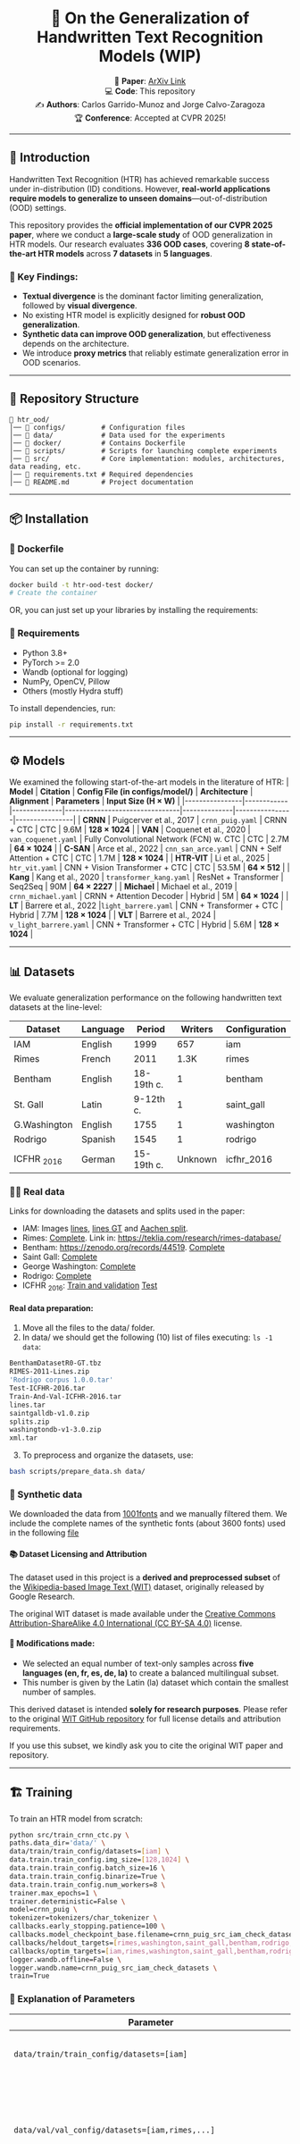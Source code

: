 <div align="center">

# 📝 On the Generalization of Handwritten Text Recognition Models (WIP)

📄 **Paper**: [ArXiv Link](https://arxiv.org/html/2411.17332v1)  
💻 **Code**: This repository  
✍️ **Authors**: Carlos Garrido-Munoz and Jorge Calvo-Zaragoza  
🏆 **Conference**: Accepted at CVPR 2025!  

</div>

---

## 🚀 Introduction

Handwritten Text Recognition (HTR) has achieved remarkable success under in-distribution (ID) conditions. However, **real-world applications require models to generalize to unseen domains**—out-of-distribution (OOD) settings.  

This repository provides the **official implementation of our CVPR 2025 paper**, where we conduct a **large-scale study** of OOD generalization in HTR models. Our research evaluates **336 OOD cases**, covering **8 state-of-the-art HTR models** across **7 datasets** in **5 languages**.

### 🔑 Key Findings:
- **Textual divergence** is the dominant factor limiting generalization, followed by **visual divergence**.
- No existing HTR model is explicitly designed for **robust OOD generalization**.
- **Synthetic data can improve OOD generalization**, but effectiveness depends on the architecture.
- We introduce **proxy metrics** that reliably estimate generalization error in OOD scenarios.
---

## 📂 Repository Structure 

```plaintext
📁 htr_ood/
│── 📂 configs/         # Configuration files
│── 📂 data/            # Data used for the experiments
│── 📂 docker/          # Contains Dockerfile
│── 📂 scripts/         # Scripts for launching complete experiments
│── 📂 src/             # Core implementation: modules, architectures, data reading, etc. 
│── 📜 requirements.txt # Required dependencies
│── 📜 README.md        # Project documentation
```

<!-- │── 📜 ood_analysis.py  # Out-of-distribution analysis -->
<!-- │── 📜 LICENSE          # License information -->

---

## 📦 Installation

### 🐳 Dockerfile
You can set up the container by running:

```bash
docker build -t htr-ood-test docker/
# Create the container
```

OR, you can just set up your libraries by installing the requirements: 

### 🔧 Requirements
- Python 3.8+
- PyTorch >= 2.0
- Wandb (optional for logging)
- NumPy, OpenCV, Pillow
- Others (mostly Hydra stuff)

To install dependencies, run:

```bash
pip install -r requirements.txt
```
---

## ⚙️ Models
We examined the following start-of-the-art models in the literature of HTR:
| **Model**       | **Citation** | **Config File (in configs/model/)**  | **Architecture**                           | **Alignment** | **Parameters** | **Input Size (H × W)** |
|----------------|------------|--------------|--------------------------------|--------------|----------------|----------------|
| **CRNN**       | Puigcerver et al., 2017       | `crnn_puig.yaml`  | CRNN + CTC                     | CTC          | 9.6M           | **128 × 1024** |
| **VAN**        | Coquenet et al., 2020       | `van_coquenet.yaml`   | Fully Convolutional Network (FCN) w. CTC | CTC       | 2.7M           | **64 × 1024**  |
| **C-SAN**      | Arce et al., 2022       | `cnn_san_arce.yaml`  | CNN + Self Attention + CTC     | CTC          | 1.7M           | **128 × 1024** |
| **HTR-VIT**    | Li et al., 2025       | `htr_vit.yaml` | CNN + Vision Transformer + CTC | CTC          | 53.5M          | **64 × 512**   |
| **Kang**       | Kang et al., 2020       | `transformer_kang.yaml`  | ResNet + Transformer           | Seq2Seq      | 90M            | **64 × 2227**  |
| **Michael**    | Michael et al., 2019       | `crnn_michael.yaml` | CRNN + Attention Decoder       | Hybrid       | 5M             | **64 × 1024**  |
| **LT**         | Barrere et al., 2022       |`light_barrere.yaml`    | CNN + Transformer + CTC        | Hybrid       | 7.7M           | **128 × 1024** |
| **VLT**        | Barrere et al., 2024       | `v_light_barrere.yaml`   | CNN + Transformer + CTC        | Hybrid       | 5.6M           | **128 × 1024** |



---

## 📊 Datasets

We evaluate generalization performance on the following handwritten text datasets at the line-level:

| Dataset     | Language  | Period     | Writers | Configuration |
|------------|----------|------------- |---------|---------------|
| IAM        | English  | 1999         | 657     | iam            |
| Rimes      | French   | 2011         | 1.3K    | rimes          |
| Bentham    | English  | 18-19th c.   | 1       | bentham        |
| St. Gall   | Latin    | 9-12th c.    | 1       | saint_gall     |
| G.Washington | English | 1755        | 1       | washington     |
| Rodrigo    | Spanish  | 1545         | 1       | rodrigo        |
| ICFHR $_{2016}$  | German   | 15-19th c.   | Unknown | icfhr_2016     |

### ✍🏻 Real data

Links for downloading the datasets and splits used in the paper:
* IAM: Images [lines](https://fki.tic.heia-fr.ch/DBs/iamDB/data/lines.tgz), [lines GT](https://fki.tic.heia-fr.ch/DBs/iamDB/data/xml.tgz) and [Aachen split](https://www.openslr.org/resources/56/splits.zip).
* Rimes: [Complete](https://storage.teklia.com/public/rimes2011/RIMES-2011-Lines.zip). Link in: https://teklia.com/research/rimes-database/
* Bentham: https://zenodo.org/records/44519. [Complete](https://zenodo.org/records/44519/files/BenthamDatasetR0-GT.tbz?download=1)
* Saint Gall: [Complete](https://fki.tic.heia-fr.ch/DBs/iamHistDB/data/saintgalldb-v1.0.zip)
* George Washington: [Complete](https://fki.tic.heia-fr.ch/DBs/iamHistDB/data/washingtondb-v1.0.zip)
* Rodrigo: [Complete](https://zenodo.org/records/1490009/files/Rodrigo%20corpus%201.0.0.tar.gz?download=1)
* ICFHR $_{2016}$: [Train and validation](https://zenodo.org/records/1164045/files/Train-And-Val-ICFHR-2016.tgz?download=1) [Test](https://zenodo.org/records/1164045/files/Test-ICFHR-2016.tgz?download=1)
<!-- $``$ -->

#### Real data preparation:

1. Move all the files to the data/ folder.
2. In data/ we should get the following (10) list of files executing: ```ls -1 data```:
```bash
BenthamDatasetR0-GT.tbz
RIMES-2011-Lines.zip
'Rodrigo corpus 1.0.0.tar'
Test-ICFHR-2016.tar
Train-And-Val-ICFHR-2016.tar
lines.tar
saintgalldb-v1.0.zip
splits.zip
washingtondb-v1-3.0.zip
xml.tar
```

3. To preprocess and organize the datasets, use:
```bash
bash scripts/prepare_data.sh data/
```



### 🤖 Synthetic data
We downloaded the data from [1001fonts](https://www.1001fonts.com/handwritten-fonts.html) and we manually filtered them. We include the complete names of the synthetic fonts (about 3600 fonts) used in the following [file](TODO.com)


#### 📚 Dataset Licensing and Attribution

The dataset used in this project is a **derived and preprocessed subset** of the [Wikipedia-based Image Text (WIT)](https://github.com/google-research-datasets/wit) dataset, originally released by Google Research.

The original WIT dataset is made available under the [Creative Commons Attribution-ShareAlike 4.0 International (CC BY-SA 4.0)](https://creativecommons.org/licenses/by-sa/4.0/) license.

#### 🔄 Modifications made:
- We selected an equal number of text-only samples across **five languages (en, fr, es, de, la)** to create a balanced multilingual subset.
- This number is given by the Latin (la) dataset which contain the smallest number of samples. 

This derived dataset is intended **solely for research purposes**. Please refer to the original [WIT GitHub repository](https://github.com/google-research-datasets/wit) for full license details and attribution requirements.

If you use this subset, we kindly ask you to cite the original WIT paper and repository. 

---

## 🏗️ Training

To train an HTR model from scratch:

```bash
python src/train_crnn_ctc.py \
paths.data_dir='data/' \
data/train/train_config/datasets=[iam] \
data.train.train_config.img_size=[128,1024] \
data.train.train_config.batch_size=16 \
data.train.train_config.binarize=True \
data.train.train_config.num_workers=8 \
trainer.max_epochs=1 \
trainer.deterministic=False \
model=crnn_puig \
tokenizer=tokenizers/char_tokenizer \
callbacks.early_stopping.patience=100 \
callbacks.model_checkpoint_base.filename=crnn_puig_src_iam_check_datasets \
callbacks/heldout_targets=[rimes,washington,saint_gall,bentham,rodrigo,icfhr_2016] \
callbacks/optim_targets=[iam,rimes,washington,saint_gall,bentham,rodrigo,icfhr_2016] \
logger.wandb.offline=False \
logger.wandb.name=crnn_puig_src_iam_check_datasets \
train=True 
```

### 📜 Explanation of Parameters

| Parameter | Description |
|-----------|-------------|
| `data/train/train_config/datasets=[iam]` | Specifies the dataset used for training (`IAM` in this case). |
| `data/val/val_config/datasets=[iam,rimes,...]` | Specifies the dataset used for validation (`IAM` in this case). If not specified, by default all datasets will be used for validation and testing. 
| `data/test/test_config/datasets=[iam,rimes,...]` | Specifies the dataset used for testing (`IAM` in this case). If not specified, by default all datasets will be used for validation and testing. 
| `data.train.train_config.img_size=[64,1024]` | Defines the input image size (height = 64, width = 1024). Depends on the architecture used!|
| `data.train.train_config.batch_size=16` | Sets the batch size to **16**. |
| `data.train.train_config.binarize=True` | Enables binarization of images for preprocessing. By default is true! |
| `data.train.train_config.num_workers=8` | Uses **8 worker threads** for data loading. |
| `trainer.max_epochs=500` | Limits training to **500 epochs**. |
| `trainer.deterministic=False` | Allows **non-deterministic** behavior. Should be turned off when training with the CTC objective!|
| `model=crnn_puig` | Uses the **CRNN+CTC model** from Puigcerver, 2017  for training. |
| `tokenizer=tokenizers/char_tokenizer` | Specifies the **character-level tokenizer** for text processing. |
| `callbacks.early_stopping.patience=100` | Implements early stopping if validation does not improve for **100 epochs**. |
| `callbacks.model_checkpoint_base.filename=crnn_puig_src_iam` | Defines the base filename for saving checkpoints. |
| `callbacks/heldout_targets=[rimes,washington,saint_gall,bentham,rodrigo,icfhr_2016]` | Specifies datasets **not seen during training** for out-of-distribution (OOD) evaluation. This will create the N checkpoints optimized using a leave-one-out for later testing on the excluded. |
| `callbacks/optim_targets=[iam,rimes,washington,saint_gall,bentham,rodrigo,icfhr_2016]` | Lists datasets used for **optimization and tuning**. This will create N checkpoints, each one optimized for the target dataset. |
| `logger.wandb.offline=False` | Enables **online** tracking using **Weights & Biases (WandB)**. |
| `logger.wandb.name=crnn_puig_src_iam` | Sets the WandB experiment name to **crnn_puig_src_iam**. |
| `train=True` | ** Sets the model in training mode 
Notes: all the checkpoints will be created by default in a folder checkpoints/
---

## 🧪 Evaluation (from pretrained checkpoint)

To evaluate a trained model:

```bash
python src/train_crnn_ctc.py \
data/train/train_config/datasets=[iam] \
data.train.train_config.img_size=[64,1024] \
data.train.train_config.batch_size=16 \
data.train.train_config.binarize=True \
data.train.train_config.num_workers=8 \
data/test/test_config/datasets=[iam]
trainer.max_epochs=500 \
trainer.deterministic=False \
model=crnn_puig \
tokenizer=tokenizers/char_tokenizer \
logger.wandb.offline=False \
logger.wandb.name=crnn_puig_src_iam_test \
train=False
+pretrained_checkpoint=crnn_puig_src_iam # This will load from 'checkpoints/crnn_puig_src_iam.ckpt'
```


---

<!-- ## 📈 Results

### 🔥 Key Observations:
- **CTC-based models** perform slightly better in OOD scenarios compared to Seq2Seq models.
- The **VAN model** shows the best generalization but only **outperforms others by ~1%**.
- **Hybrid models** struggle the most in generalization.
- **Using synthetic data improves OOD performance**, but choosing the right model is crucial.

#### 🎯 Average Character Error Rate (CER) in OOD Scenarios:

| Model       | IAM   | Rimes | Bentham | St. Gall | Rodrigo | Avg. CER (%) |
|------------|------|------|--------|---------|--------|-------------|
| CRNN       | 34.9 | 25.0 | 25.3   | 33.6    | 40.9   | 38.5        |
| VAN        | 28.6 | 21.3 | 26.6   | 39.8    | 38.5   | **37.4**    |
| HTR-ViT    | 33.7 | 28.3 | 33.3   | 36.5    | 38.5   | 41.2        |
| Michael    | 49.1 | 35.5 | 43.5   | 55.3    | 65.3   | 53.9        |

For full results, refer to our **[paper](https://arxiv.org/html/2411.17332v1)**.

---

## 🔮 Future Work

We identified **textual divergence** as the main challenge for OOD generalization in HTR models. Future research should:
- Design **HTR architectures explicitly optimized for OOD generalization**.
- Improve **synthetic-to-real adaptation** techniques.
- Investigate **pretraining strategies for cross-lingual generalization**.

--- -->

## 📜 Citation

If you find our work useful, please cite:

```bibtex
@inproceedings{Garrido2025HTR,
  author    = {Carlos Garrido-Muñoz and Jorge Calvo-Zaragoza},
  title     = {On the Generalization of Handwritten Text Recognition Models},
  booktitle = {CVPR},
  year      = {2025}
}
```

---

## 🤝 Acknowledgments
This research was supported by the Spanish Ministry of Science and Innovation through the LEMUR research project (PID2023-148259NB-I00), funded by MCIU/AEI/10.13039/501100011033/FEDER, EU, and the European Social Fund Plus (FSE+). The first author is supported by grant CIACIF/2021/465 from “Programa I+D+i de la Generalitat Valenciana”. This research was supported by the University of Alicante.

This code uses the amazing [Hydra template repo](https://github.com/ashleve/lightning-hydra-template)  

<!-- We thank the **HTR community** for their contributions to open-source datasets. -->

---

## 📝 License

This repository is released under the **MIT License**. See `LICENSE` for details.

---

## 📬 Contact

For any questions, feel free to **open an issue** or reach out via carlos.garrido@ua.es.

---
## 😊 Contribute
✨ *Star this repository if you find it helpful!* ⭐

